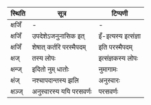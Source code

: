 | स्थिति | सूत्र | टिप्पणी |
| ----- | ------- | ------ |
| क्षजिँ | - | - |
| क्षजिँ | उपदेशेऽजनुनासिक इत् | इँ-इत्यस्य इत्संज्ञा |
| क्षजिँ | शेषात् कर्तरि परस्मैपदम् | इति परस्मैपदम् |
| क्षज् | तस्य लोपः | इत्संज्ञकस्य लोपः |
| क्षन्ज् | इदितो नुम् धातोः | नुमागामः |
| क्षंज् | नश्चापदान्तस्य झलि | अनुस्वारः |
| क्षञ्ज् | अनुस्वारस्य ययि परसवर्णः | परसवर्णः |
